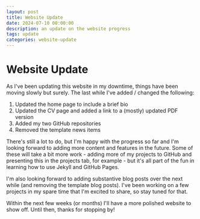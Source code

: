 ```yaml
---
layout: post
title: Website Update
date: 2024-07-10 00:00:00
description: an update on the website progress
tags: update
categories: website-update 
---
```


# Website Update
As I've been updating this website in my downtime, things have been moving slowly but surely. The last while I've added / changed the following:

1. Updated the home page to include a brief bio
2. Updated the CV page and added a link to a (mostly) updated PDF version
3. Added my two GitHub repositories 
4. Removed the template news items

There's still a lot to do, but I'm happy with the progress so far and I'm looking forward to adding more content and features in the future. Some of these will take a bit more work - adding more of my projects to GitHub and presenting this in the projects tab, for example - but it's all part of the fun in learning how to use Jekyll and GitHub Pages.

I'm also looking forward to adding substantive blog posts over the next while (and removing the template blog posts). I've been working on a few projects in my spare time that I'm excited to share, so stay tuned for that.

Within the next few weeks (or months) I'll have a more polished website to show off. Until then, thanks for stopping by!